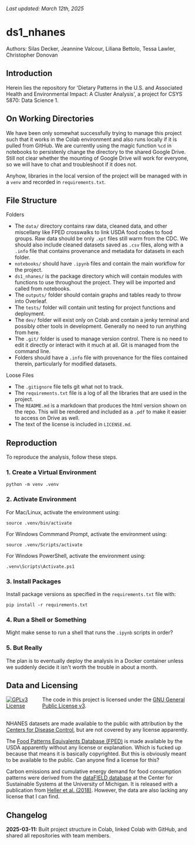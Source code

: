 _Last updated: March 12th, 2025_

# ds1_nhanes

Authors: Silas Decker, Jeannine Valcour, Liliana Bettolo, Tessa Lawler, Christopher Donovan

## Introduction

Herein lies the repository for 'Dietary Patterns in the U.S. and Associated Health and
Environmental Impact: A Cluster Analysis', a project for CSYS 5870: Data Science 1. 

## On Working Directories

We have been only somewhat successfully trying to manage this project such that it works in the Colab environment and also runs locally if it is pulled from GitHub. We are currently using the magic function `%cd` in notebooks to persistenly change the directory to the shared Google Drive. Still not clear whether the mounting of Google Drive will work for everyone, so we will have to chat and troubleshoot if it does not.

Anyhow, libraries in the local version of the project will be managed with in a `venv` and recorded in `requirements.txt`. 

## File Structure

Folders

- The `data/` directory contains raw data, cleaned data, and other miscellany like FPED crosswalks to link USDA food codes to food groups. Raw data should be only `.xpt` files still warm from the CDC. We should also include cleaned datasets saved as `.csv` files, along with a `.info` file that contains provenance and metadata for datasets in each folder. 
- `notebooks/` should have `.ipynb` files and contain the main workflow for the project. 
- `ds1_nhanes/` is the package directory which will contain modules with functions to use throughout the project. They will be imported and called from notebooks.
- The `outputs/` folder should contain graphs and tables ready to throw into Overleaf. 
- The `tests/` folder will contain unit testing for project functions and deployment. 
- The `dev/` folder will exist only on Colab and contain a jenky terminal and possibly other tools in development. Generally no need to run anything from here.
- The `.git/` folder is used to manage version control. There is no need to edit it directly or interact with it much at all. Git is managed from the command line.
- Folders should have a `.info` file with provenance for the files contained therein, particularly for modified datasets.

Loose Files

- The `.gitignore` file tells git what not to track.
- The `requirements.txt` file is a log of all the libraries that are used in the project. 
- The `README.md` is a markdown that produces the html version shown on the repo. This will be rendered and included as a `.pdf` to make it easier to access on Drive as well.
- The text of the license is included in `LICENSE.md`. 

## Reproduction

To reproduce the analysis, follow these steps.

### 1. Create a Virtual Environment

```
python -m venv .venv
```

### 2. Activate Environment

For Mac/Linux, activate the environment using:

```
source .venv/bin/activate
```

For Windows Commmand Prompt, activate the environment using:

```
source .venv/Scripts/activate
```

For Windows PowerShell, activate the environment using:

```
.venv\Scripts\Activate.ps1
```

### 3. Install Packages

Install package versions as specified in the `requirements.txt` file with:

```
pip install -r requirements.txt
```

### 4. Run a Shell or Something

Might make sense to run a shell that runs the `.ipynb` scripts in order?

### 5. But Really

The plan is to eventually deploy the analysis in a Docker container unless we suddenly decide it isn't worth the trouble in about a month. 

## Data and Licensing

<div style="display: flex; align-items: center;">
  <a rel="license" href="https://www.gnu.org/licenses/gpl-3.0.en.html#license-text">
    <img alt="GPLv3 License" style="border-width:0; margin-right: 10px;" src="https://www.gnu.org/graphics/gplv3-or-later-sm.png" />
  </a>
  <span>
    The code in this project is licensed under the 
    <a rel="license" href="https://www.gnu.org/licenses/gpl-3.0.en.html#license-text">GNU General Public License v3</a>.
  </span>
</div>
<br>

NHANES datasets are made available to the public with attribution by the [Centers for Disease Control](https://wwwn.cdc.gov/nchs/nhanes/Default.aspx), but are not covered by any license apparently.

The [Food Patterns Equivalents Database (FPED)](https://www.ars.usda.gov/northeast-area/beltsville-md-bhnrc/beltsville-human-nutrition-research-center/food-surveys-research-group/docs/fndds-download-databases/) is made available by the USDA apparently without any license or explanation. Which is fucked up because that means it is basically copyrighted. But this is obviously meant to be available to the public. Can anyone find a license for this?

Carbon emissions and cumulative energy demand for food consumption patterns were derived from the [dataFIELD database](https://css.umich.edu/page/datafield) at the Center for Sustainable Systems at the University of Michigan. It is released with a publication from [Heller et al. (2018)](https://iopscience.iop.org/article/10.1088/1748-9326/aab0ac#erlaab0acfn2). However, the data are also lacking any license that I can find. 

## Changelog

**2025-03-11:** Built project structure in Colab, linked Colab with GitHub, and shared all repositories with team members.